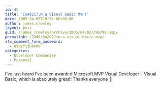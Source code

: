 ```yaml
---
id: 49
title: 'I&#8217;m a Visual Basic MVP!'
date: 2005-04-02T10:54:00+00:00
author: james.crowley
layout: post
guid: /james_crowley/archive/2005/04/02/396798.aspx
permalink: /2005/04/02/im-a-visual-basic-mvp/
sfw_comment_form_password:
  - O9xzYtjHkARV
categories:
  - Developer Community
  - Personal
---
```

I&#8217;ve just heard I&#8217;ve been awarded Microsoft MVP Visual Developer &#8211; Visual Basic, which is absolutely great!! Thanks everyone 🙂